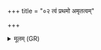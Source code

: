 +++
title = "०२ त्वं प्रथमो अमृतत्वम्"

+++
<details><summary>मूलम् (GR)</summary>

त्वं प्रथमो अमृतत्वम्  
अग्ने देवो देवत्वं प्रथमो जिगेथ ।  
तव दिवि हृदयं सं बभूव  
स नः शिवा आपो जातवेदो नि यच्छ ॥
</details>